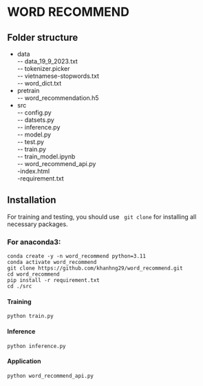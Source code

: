 # WORD RECOMMEND

## Folder structure
- data <br>
  -- data_19_9_2023.txt <br>
  -- tokenizer.picker <br>
  -- vietnamese-stopwords.txt <br>
  -- word_dict.txt <br>
- pretrain <br>
  -- word_recommendation.h5 <br>
- src <br>
  -- config.py <br>
  -- datsets.py <br>
  -- inference.py <br>
  -- model.py  <br>
  -- test.py  <br>
  -- train.py <br>
  -- train_model.ipynb <br>
  -- word_recommend_api.py <br>
-index.html <br>
-requirement.txt <br>


## Installation
For training and testing, you should use ``` git clone``` for 
installing all necessary packages.
### For anaconda3:
```
conda create -y -n word_recommend python=3.11
conda activate word_recommend
git clone https://github.com/khanhng29/word_recommend.git
cd word_recommend
pip install -r requirement.txt
cd ./src
```
#### Training
```
python train.py
```

#### Inference 
```
python inference.py
```

#### Application
```
python word_recommend_api.py
```


  
